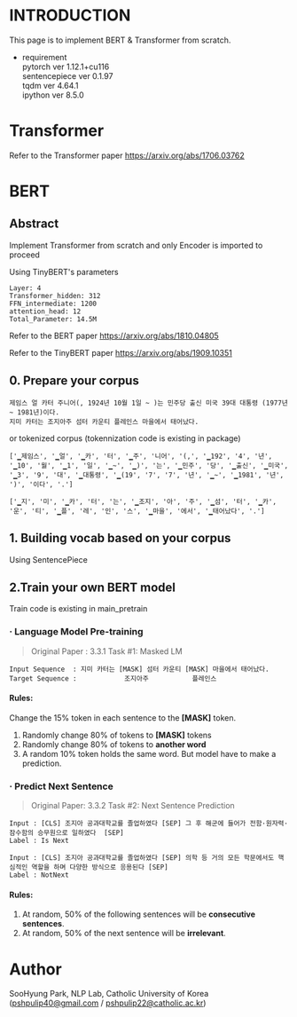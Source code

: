 # INTRODUCTION
This page is to implement BERT & Transformer from scratch.

* requirement\
pytorch ver 1.12.1+cu116\
sentencepiece ver 0.1.97\
tqdm ver 4.64.1\
ipython ver 8.5.0

# Transformer
Refer to the Transformer paper
https://arxiv.org/abs/1706.03762

# BERT

## Abstract
Implement Transformer from scratch and only Encoder is imported to proceed

Using TinyBERT's parameters

```
Layer: 4
Transformer_hidden: 312
FFN_intermediate: 1200
attention_head: 12
Total_Parameter: 14.5M
```

Refer to the BERT paper
https://arxiv.org/abs/1810.04805

Refer to the TinyBERT paper
https://arxiv.org/abs/1909.10351

## 0. Prepare your corpus
```
제임스 얼 카터 주니어(, 1924년 10월 1일 ~ )는 민주당 출신 미국 39대 대통령 (1977년 ~ 1981년)이다.
지미 카터는 조지아주 섬터 카운티 플레인스 마을에서 태어났다.
```

or tokenized corpus (tokennization code is existing in package)
```
['▁제임스', '▁얼', '▁카', '터', '▁주', '니어', '(,', '▁192', '4', '년', '▁10', '월', '▁1', '일', '▁~', '▁)', '는', '▁민주', '당', '▁출신', '▁미국', '▁3', '9', '대', '▁대통령', '▁(19', '7', '7', '년', '▁~', '▁1981', '년', ')', '이다', '.']

['▁지', '미', '▁카', '터', '는', '▁조지', '아', '주', '▁섬', '터', '▁카', '운', '티', '▁플', '레', '인', '스', '▁마을', '에서', '▁태어났다', '.']
```

## 1. Building vocab based on your corpus
Using SentencePiece

## 2.Train your own BERT model
Train code is existing in main_pretrain

### · Language Model Pre-training
> Original Paper : 3.3.1 Task #1: Masked LM
```
Input Sequence  : 지미 카터는 [MASK] 섬터 카운티 [MASK] 마을에서 태어났다.
Target Sequence :            조지아주           플레인스
```

#### Rules: 

Change the 15% token in each sentence to the **[MASK]** token.

  1. Randomly change 80% of tokens to **[MASK]** tokens
  2. Randomly change 80% of tokens to **another word** 
  3. A random 10% token holds the same word. But model have to make a prediction.

### · Predict Next Sentence
> Original Paper: 3.3.2 Task #2: Next Sentence Prediction
```
Input : [CLS] 조지아 공과대학교를 졸업하였다 [SEP] 그 후 해군에 들어가 전함·원자력·잠수함의 승무원으로 일하였다  [SEP]
Label : Is Next

Input : [CLS] 조지아 공과대학교를 졸업하였다 [SEP] 의학 등 거의 모든 학문에서도 핵심적인 역할을 하며 다양한 방식으로 응용된다 [SEP]
Label : NotNext
```

#### Rules:

1. At random, 50% of the following sentences will be **consecutive sentences**.
2. At random, 50% of the next sentence will be **irrelevant**.

# Author
SooHyung Park, NLP Lab, Catholic University of Korea
(pshpulip40@gmail.com / pshpulip22@catholic.ac.kr)
